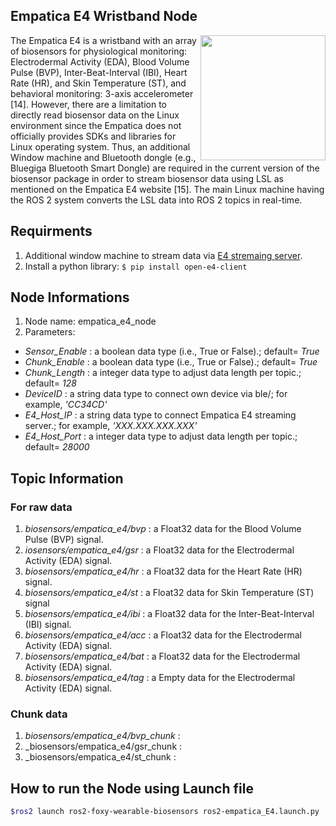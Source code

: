 ## Empatica E4 Wristband Node
<img align="right" width="200" src="https://github.com/SMARTlab-Purdue/ros2-foxy-wearable-biosensors/blob/master/media/img/empatica_e4.jpg">
The Empatica E4 is a wristband with an array of biosensors for physiological monitoring: Electrodermal Activity (EDA), Blood Volume Pulse (BVP), Inter-Beat-Interval (IBI), Heart Rate (HR), and Skin Temperature (ST), and behavioral monitoring: 3-axis accelerometer [14]. However, there are a limitation to directly read biosensor data on the Linux environment since the Empatica does not officially provides SDKs and libraries for Linux operating system. Thus, an additional Window machine and Bluetooth dongle (e.g., Bluegiga Bluetooth Smart Dongle) are required in the current version of the biosensor package in order to stream biosensor data using LSL as mentioned on the Empatica E4 website [15]. The main Linux machine having the ROS 2 system converts the LSL data into ROS 2 topics in real-time. 


## Requirments
1) Additional window machine to stream data via [E4 stremaing server](https://developer.empatica.com/windows-streaming-server-usage.html).
2) Install a python library: ```$ pip install open-e4-client```


## Node Informations
1) Node name: empatica_e4_node
2) Parameters: 
  * _Sensor_Enable_ : a boolean data type (i.e., True or False).; default= _True_
  * _Chunk_Enable_ : a boolean data type (i.e., True or False).; default= _True_
  * _Chunk_Length_ : a integer data type to adjust data length per topic.; default= _128_
  * _DeviceID_ : a string data type to connect own device via ble/; for example, _'CC34CD'_
  * _E4_Host_IP_ : a string data type to connect Empatica E4 streaming server.; for example, _'XXX.XXX.XXX.XXX'_
  * _E4_Host_Port_ : a integer data type to adjust data length per topic.; default= _28000_

## Topic Information
### For raw data
1) _biosensors/empatica_e4/bvp_ : a Float32 data for the Blood  Volume  Pulse (BVP) signal. 
2) _iosensors/empatica_e4/gsr_ : a Float32 data for the Electrodermal  Activity  (EDA) signal. 
4) _biosensors/empatica_e4/hr_ : a Float32 data for the Heart Rate (HR) signal. 
5) _biosensors/empatica_e4/st_ : a Float32 data for Skin Temperature (ST) signal
6) _biosensors/empatica_e4/ibi_ : a Float32 data for the Inter-Beat-Interval (IBI) signal. 
7) _biosensors/empatica_e4/acc_ : a Float32 data for the Electrodermal  Activity  (EDA) signal. 
8) _biosensors/empatica_e4/bat_ : a Float32 data for the Electrodermal  Activity  (EDA) signal. 
9) _biosensors/empatica_e4/tag_ : a Empty data for the Electrodermal  Activity  (EDA) signal. 


### Chunk data
1) _biosensors/empatica_e4/bvp_chunk_ : 
2) _biosensors/empatica_e4/gsr_chunk :
3) _biosensors/empatica_e4/st_chunk : 

## How to run the Node using Launch file

```bash
$ros2 launch ros2-foxy-wearable-biosensors ros2-empatica_E4.launch.py
```
